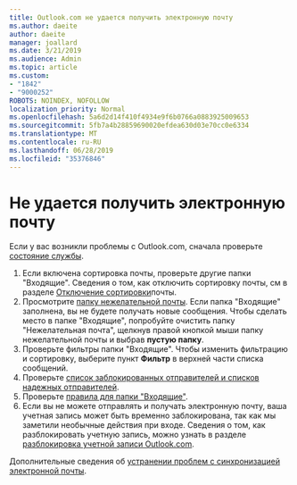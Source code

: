 ```yaml
---
title: Outlook.com не удается получить электронную почту
ms.author: daeite
author: daeite
manager: joallard
ms.date: 3/21/2019
ms.audience: Admin
ms.topic: article
ms.custom:
- "1842"
- "9000252"
ROBOTS: NOINDEX, NOFOLLOW
localization_priority: Normal
ms.openlocfilehash: 5a6d2d14f410f4934e9f6b0766a0883925009653
ms.sourcegitcommit: 5fb7a4b28859690020efdea630d03e70cc0e6334
ms.translationtype: MT
ms.contentlocale: ru-RU
ms.lasthandoff: 06/28/2019
ms.locfileid: "35376846"
---
```

# <a name="cant-receive-email"></a>Не удается получить электронную почту

Если у вас возникли проблемы с Outlook.com, сначала проверьте [состояние службы](https://go.microsoft.com/fwlink/p/?linkid=837482).

1. Если включена сортировка почты, проверьте другие папки "Входящие". Сведения о том, как отключить сортировку почты, см в разделе [Отключение сортировки](https://support.office.com/article/f714d94d-9e63-4217-9ccb-6cb2986aa1b2)почты.
1. Просмотрите [папку нежелательной почты](https://outlook.live.com/mail/junkemail). Если папка "Входящие" заполнена, вы не будете получать новые сообщения. Чтобы сделать место в папке "Входящие", попробуйте очистить папку "Нежелательная почта", щелкнув правой кнопкой мыши папку нежелательной почты и выбрав **пустую папку**.
1. Проверьте фильтры папки "Входящие". Чтобы изменить фильтрацию и сортировку, выберите пункт **Фильтр** в верхней части списка сообщений.
1. Проверьте [список заблокированных отправителей и списков надежных отправителей](https://outlook.live.com/mail/options/mail/junkEmail).
1. Проверьте [правила для папки "Входящие"](https://outlook.live.com/mail/options/mail/rules).
1. Если вы не можете отправлять и получать электронную почту, ваша учетная запись может быть временно заблокирована, так как мы заметили необычные действия при входе. Сведения о том, как разблокировать учетную запись, можно узнать в разделе [разблокировка учетной записи Outlook.com](https://support.office.com/article/f4ad2701-d166-4d8b-8a6a-9af2a1f8a4c4).

Дополнительные сведения об [устранении проблем с синхронизацией электронной почты](https://support.office.com/article/d39e3341-8d79-4bf1-b3c7-ded602233642).
